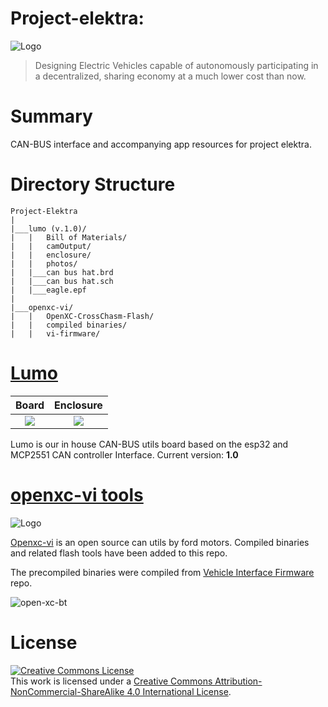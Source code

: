 # Project-elektra: 
![Logo](https://raw.githubusercontent.com/Tero-Labs/project-elektra/main/lumo/photos/logo_48x48.png "Tero Labs")

> Designing Electric Vehicles capable of autonomously participating in a decentralized, sharing economy at a much lower cost than now.   

# Summary
CAN-BUS interface and accompanying app resources for project elektra.

# Directory Structure
```
Project-Elektra
|
|___lumo (v.1.0)/
|   |   Bill of Materials/
|   |   camOutput/
|   |   enclosure/
|   |   photos/
|   |___can bus hat.brd
|   |___can bus hat.sch
|   |___eagle.epf
|
|___openxc-vi/
|   |   OpenXC-CrossChasm-Flash/
|   |   compiled binaries/
|   |   vi-firmware/
```
# [Lumo](https://github.com/Tero-Labs/project-elektra/tree/main/lumo)
Board             |  Enclosure
:-------------------------:|:-------------------------:
![](https://raw.githubusercontent.com/Tero-Labs/project-elektra/main/lumo/photos/render_RTX.png)  |  ![](https://raw.githubusercontent.com/Tero-Labs/project-elektra/main/lumo/photos/enclosure-rtx.png)


Lumo is our in house CAN-BUS utils board based on the esp32 and MCP2551 CAN controller Interface.
Current version: __1.0__


# [openxc-vi tools](https://github.com/Tero-Labs/project-elektra/tree/main/openxc-vi)
![Logo](http://vi.openxcplatform.com/static/images/openxc-logo.png "Open XC")

[Openxc-vi](http://vi.openxcplatform.com/) is an open source can utils by ford motors. Compiled binaries and related flash tools have been added to this repo. 

The precompiled binaries were compiled from [Vehicle Interface Firmware](https://github.com/openxc/vi-firmware) repo.

![open-xc-bt](http://openxcplatform.com/images/c5-ble-pins.jpg)

# License
<a rel="license" href="http://creativecommons.org/licenses/by-nc-sa/4.0/"><img alt="Creative Commons License" style="border-width:0" src="https://i.creativecommons.org/l/by-nc-sa/4.0/88x31.png" /></a><br />This work is licensed under a <a rel="license" href="http://creativecommons.org/licenses/by-nc-sa/4.0/">Creative Commons Attribution-NonCommercial-ShareAlike 4.0 International License</a>.